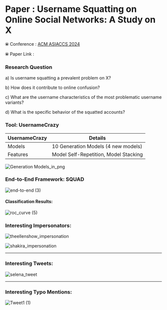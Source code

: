 # Paper : Username Squatting on Online Social Networks: A Study on X

⦿ Conference : [ACM ASIACCS 2024](https://asiaccs2024.sutd.edu.sg)

⦿ Paper Link :

### Research Question
a) Is username squatting a prevalent problem on X?

b) Ηow does it contribute to online confusion?

c) What are the username characteristics of the most problematic username variants?

d) What is the specific behavior of the squatted accounts?

### Tool: UsernameCrazy
 
UsernameCrazy  | Details
------------- | -------------
Models  | 10 Generation Models (4 new models) 
Features  | Model Self-Repetition, Model Stacking

![Generation Models_in_png](https://github.com/APSS-Imperial/SQUAD/assets/151850923/a6f1ebcb-e936-4f68-b406-3db2ed717dd8)


### End-to-End Framework: SQUAD

![end-to-end (3)](https://github.com/APSS-Imperial/SQUAD/assets/151850923/deea2ea6-1855-42ba-9984-10907b613488)

  #### Classification Results:
  ![roc_curve (5)](https://github.com/APSS-Imperial/SQUAD/assets/151850923/d45479d0-7526-4795-9b2a-bfd2cd58ba48)


### Interesting Impersonators:

![theellenshow_impersonation](https://github.com/APSS-Imperial/SQUAD/assets/151850923/83810410-a559-4323-a8a6-e1e121da20fa)

![shakira_impersonation](https://github.com/APSS-Imperial/SQUAD/assets/151850923/9a7bd2c5-9352-4b31-901a-9210da60a748)

***
### Interesting Tweets:
![selena_tweet](https://github.com/APSS-Imperial/SQUAD/assets/151850923/97888ee4-3030-4cd0-adbd-96e02da4bb15)

***
### Interesting Typo Mentions:
![Tweet1 (1)](https://github.com/APSS-Imperial/SQUAD/assets/151850923/5589a5f2-1b0b-4836-b49f-92d0618d4ea1)


